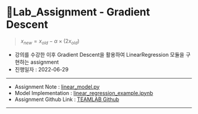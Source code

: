 # :volcano:Lab_Assignment - Gradient Descent
> $x_{new} = x_{old} - \alpha \times (2x_{old})$
- 강의를 수강한 이후 Gradient Descent을 활용하여 LinearRegression 모듈을 구현하는 assignment
- 진행일자 : 2022-06-29
---
- Assignment Note : [linear_model.py](https://github.com/yongchoooon/TIL/blob/main/ML/Linear_Regression/lab_Gradient_Descent/linear_model.py)
- Model Implementation : [linear_regression_example.ipynb](https://github.com/yongchoooon/TIL/blob/main/ML/Linear_Regression/lab_Gradient_Descent/linear_regression_example.ipynb)
- Assignment Github Link : [TEAMLAB Github](https://github.com/TeamLab/machine_learning_from_scratch_with_python/tree/master/lab_asssigment/6_gradient_descent)
---
